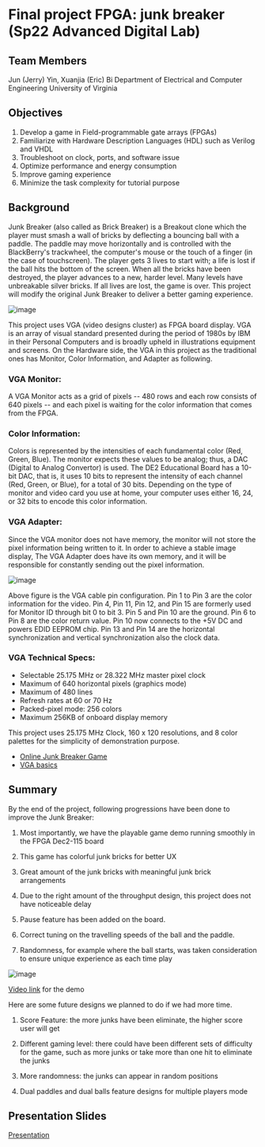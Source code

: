# Final project FPGA: junk breaker (Sp22 Advanced Digital Lab)

## Team Members
Jun (Jerry) Yin, Xuanjia (Eric) Bi
Department of Electrical and Computer Engineering
University of Virginia

## Objectives

1. Develop a game in Field-programmable gate arrays (FPGAs)
2. Familiarize with Hardware Description Languages (HDL) such as Verilog and VHDL
3. Troubleshoot on clock, ports, and software issue
4. Optimize performance and energy consumption
5. Improve gaming experience 
6. Minimize the task complexity for tutorial purpose

## Background

Junk Breaker (also called as Brick Breaker) is a Breakout clone which the player must smash a wall of bricks by deflecting a bouncing ball with a paddle. The paddle may move horizontally and is controlled with the BlackBerry's trackwheel, the computer's mouse or the touch of a finger (in the case of touchscreen). The player gets 3 lives to start with; a life is lost if the ball hits the bottom of the screen. When all the bricks have been destroyed, the player advances to a new, harder level. Many levels have unbreakable silver bricks. If all lives are lost, the game is over. 
This project will modify the original Junk Breaker to deliver a better gaming experience. 

![image](https://github.com/AyaseErii/Junk_breaker/assets/70917894/07f775e1-5090-47c3-9f2a-6d72658ad3a2)

This project uses VGA (video designs cluster) as FPGA board display. VGA is an array of visual standard presented during the period of 1980s by IBM in their Personal Computers and is broadly upheld in illustrations equipment and screens. On the Hardware side, the VGA in this project as the traditional ones has Monitor, Color Information, and Adapter as following. 

### VGA Monitor:

A VGA Monitor acts as a grid of pixels -- 480 rows and each row consists of 640 pixels -- and each pixel is waiting for the color information that comes from the FPGA. 

### Color Information:
Colors is represented by the intensities of each fundamental color (Red, Green, Blue). The monitor expects these values to be analog; thus, a DAC (Digital to Analog Convertor) is used. The DE2 Educational Board has a 10-bit DAC, that is, it uses 10 bits to represent the intensity of each channel (Red, Green, or Blue), for a total of 30 bits. Depending on the type of monitor and video card you use at home, your computer uses either 16, 24, or 32 bits to encode this color information.

### VGA Adapter:

Since the VGA monitor does not have memory, the monitor will not store the pixel information being written to it. In order to achieve a stable image display, The VGA Adapter does have its own memory, and it will be responsible for constantly sending out the pixel information.

![image](https://github.com/AyaseErii/Junk_breaker/assets/70917894/aad15af6-96c7-4731-9dd4-1157b83fe4d7)

Above figure is the VGA cable pin configuration. Pin 1 to Pin 3 are the color information for the video. Pin 4, Pin 11, Pin 12, and Pin 15 are formerly used for Monitor ID through bit 0 to bit 3. Pin 5 and Pin 10 are the ground. Pin 6 to Pin 8 are the color return value. Pin 10 now connects to the +5V DC and powers EDID EEPROM chip. Pin 13 and Pin 14 are the horizontal synchronization and vertical synchronization also the clock data. 

### VGA Technical Specs:

* Selectable 25.175 MHz or 28.322 MHz master pixel clock
* Maximum of 640 horizontal pixels (graphics mode)
* Maximum of 480 lines
* Refresh rates at 60 or 70 Hz
* Packed-pixel mode: 256 colors
* Maximum 256KB of onboard display memory
 
This project uses 25.175 MHz Clock, 160 x 120 resolutions, and 8 color palettes for the simplicity of demonstration purpose.
* [Online Junk Breaker Game](https://poki.com/en/g/brick-breaker)
* [VGA basics](https://ieeexplore.ieee.org/document/8529621)

## Summary

By the end of the project, following progressions have been done to improve the Junk Breaker:

1. Most importantly, we have the playable game demo running smoothly in the FPGA Dec2-115 board

2. This game has colorful junk bricks for better UX 

3. Great amount of the junk bricks with meaningful junk brick arrangements 

4. Due to the right amount of the throughput design, this project does not have noticeable delay

5. Pause feature has been added on the board. 

6. Correct tuning on the travelling speeds of the ball and the paddle. 

7. Randomness, for example where the ball starts, was taken consideration to ensure unique experience as each time play 

![image](https://github.com/AyaseErii/Junk_breaker/assets/70917894/b7472ade-4826-4e5f-a37c-7f037f3865d0)

[Video link](https://drive.google.com/file/d/14iVcR7DsedkFIg9oaq4hHJ0VwIHtc9aL/view?usp=drivesdk) for the demo

Here are some future designs we planned to do if we had more time. 

1. Score Feature: the more junks have been eliminate, the higher score user will get

2. Different gaming level: there could have been different sets of difficulty for the game, such as more junks or take more than one hit to eliminate the junks

3. More randomness: the junks can appear in random positions

4. Dual paddles and dual balls feature designs for multiple players mode

## Presentation Slides

[Presentation](https://myuva-my.sharepoint.com/:p:/g/personal/htf6ry_virginia_edu/Efsad7DfrsRFvuSE-EHW3wUB2KcXeU-cF4-Y-fO0vR213g?e=3ALmFX)
